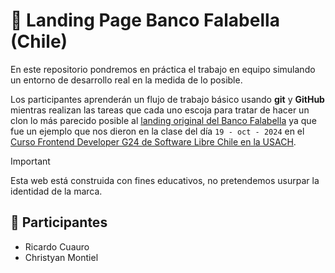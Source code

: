# 🔰 Landing Page Banco Falabella (Chile)

En este repositorio pondremos en práctica el trabajo en equipo simulando un entorno de desarrollo real en la medida de lo posible.

Los participantes aprenderán un flujo de trabajo básico usando **git** y **GitHub** mientras realizan las tareas que cada uno escoja para tratar de hacer un clon lo más parecido posible al [landing original del Banco Falabella](https://www.bancofalabella.cl/) ya que fue un ejemplo que nos dieron en la clase del día `19 - oct - 2024` en el [Curso Frontend Developer G24 de Software Libre Chile en la USACH](https://github.com/odracirdev/curso-g24).

> [!IMPORTANT]
> Esta web está construida con fines educativos, no pretendemos usurpar la identidad de la marca.

## 👥 Participantes

- Ricardo Cuauro
- Christyan Montiel
